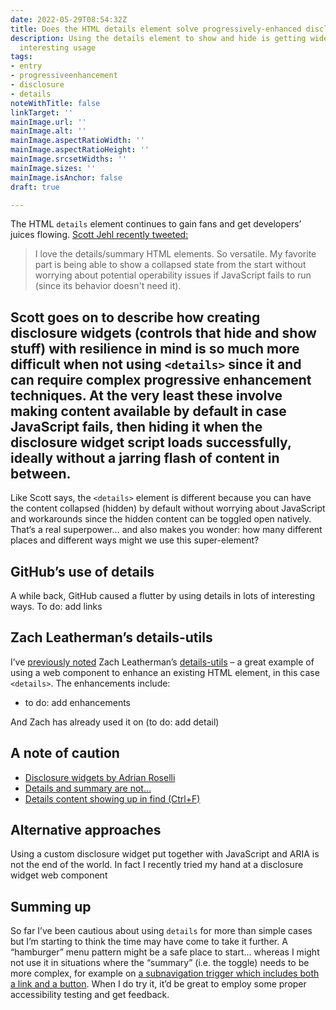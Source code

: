 ```yaml
---
date: 2022-05-29T08:54:32Z
title: Does the HTML details element solve progressively-enhanced disclosures?
description: Using the details element to show and hide is getting wider and more
  interesting usage
tags:
- entry
- progressiveenhancement
- disclosure
- details
noteWithTitle: false
linkTarget: ''
mainImage.url: ''
mainImage.alt: ''
mainImage.aspectRatioWidth: ''
mainImage.aspectRatioHeight: ''
mainImage.srcsetWidths: ''
mainImage.sizes: ''
mainImage.isAnchor: false
draft: true

---
```

The HTML `details` element continues to gain fans and get developers’ juices flowing. [Scott Jehl recently tweeted:](https://twitter.com/scottjehl/status/1524746181271863296)

> I love the details/summary HTML elements. So versatile. My favorite part is being able to show a collapsed state from the start without worrying about potential operability issues if JavaScript fails to run (since its behavior doesn't need it).

Scott goes on to describe how creating disclosure widgets (controls that hide and show stuff) with resilience in mind is so much more difficult when not using `<details>` since it and can require complex progressive enhancement techniques. At the very least these involve making content available by default in case JavaScript fails, then hiding it when the disclosure widget script loads successfully, ideally without a jarring flash of content in between.
---

Like Scott says, the `<details>` element is different because you can have the content collapsed (hidden) by default without worrying about JavaScript and workarounds since the hidden content can be toggled open natively. That‘s a real superpower… and also makes you wonder: how many different places and different ways might we use this super-element?

## GitHub’s use of details

A while back, GitHub caused a flutter by using details in lots of interesting ways. To do: add links

## Zach Leatherman’s details-utils

I’ve [previously noted](https://fuzzylogic.me/posts/web-components-as-progressive-enhancement-by-cloud-four/) Zach Leatherman’s [details-utils](https://www.zachleat.com/web/details-utils/) – a great example of using a web component to enhance an existing HTML element, in this case `<details>`. The enhancements include:

* to do: add enhancements

And Zach has already used it on (to do: add detail)

## A note of caution

* [Disclosure widgets by Adrian Roselli](https://adrianroselli.com/2020/05/disclosure-widgets.html)
* [Details and summary are not…](https://adrianroselli.com/2019/04/details-summary-are-not-insert-control-here.html)
* [Details content showing up in find (Ctrl+F)](https://adrianroselli.com/2019/04/details-summary-are-not-insert-control-here.html#comment-208747)

## Alternative approaches

Using a custom disclosure widget put together with JavaScript and ARIA is not the end of the world. In fact I recently tried my hand at a disclosure widget web component 

## Summing up

So far I’ve been cautious about using `details` for more than simple cases but I’m starting to think the time may have come to take it further. A “hamburger” menu pattern might be a safe place to start… whereas I might not use it in situations where the “summary” (i.e. the toggle) needs to be more complex, for example on [a subnavigation trigger which includes both a link and a button](https://adrianroselli.com/2019/06/link-disclosure-widget-navigation.html#Pattern). When I do try it, it’d be great to employ some proper accessibility testing and get feedback.
